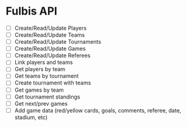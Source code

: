 Fulbis API
===

- [ ] Create/Read/Update Players
- [ ] Create/Read/Update Teams
- [ ] Create/Read/Update Tournaments
- [ ] Create/Read/Update Games
- [ ] Create/Read/Update Referees
- [ ] Link players and teams
- [ ] Get players by team
- [ ] Get teams by tournament
- [ ] Create tournament with teams
- [ ] Get games by team
- [ ] Get tournament standings
- [ ] Get next/prev games
- [ ] Add game data (red/yellow cards, goals, comments, referee, date, stadium, etc)
